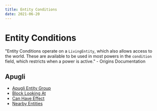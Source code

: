 ```yaml
---
title: Entity Conditions
date: 2021-06-20
---
```


# Entity Conditions

"Entity Conditions operate on a `LivingEntity`, which also allows access to the world. These are available to be used in most powers in the `condition` field, which restricts when a power is active." - Origins Documentation

## Apugli
* [Apugli Entity Group](entity_group)
* [Block Looking At](block_looking_at)
* [Can Have Effect](can_have_effect)
* [Nearby Entities](nearby_entities)